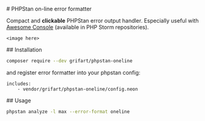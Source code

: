 # PHPStan on-line error formatter

Compact and **clickable** PHPStan error output handler. Especially useful with [Awesome Console](https://github.com/anthraxx/intellij-awesome-console) (available in PHP Storm repositories).

`<image here>`

## Installation

```bash
composer require --dev grifart/phpstan-oneline
```

and register error formatter into your phpstan config:

```neon
includes:
	- vendor/grifart/phpstan-oneline/config.neon
```

## Usage

```bash
phpstan analyze -l max --error-format oneline
```